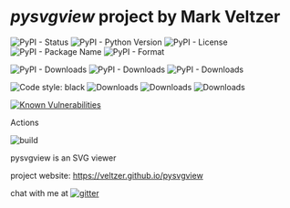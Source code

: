 
# *pysvgview* project by Mark Veltzer

![PyPI - Status](https://img.shields.io/pypi/status/pysvgview)
![PyPI - Python Version](https://img.shields.io/pypi/pyversions/pysvgview)
![PyPI - License](https://img.shields.io/pypi/l/pysvgview)
![PyPI - Package Name](https://img.shields.io/pypi/v/pysvgview)
![PyPI - Format](https://img.shields.io/pypi/format/pysvgview)

![PyPI - Downloads](https://img.shields.io/pypi/dd/pysvgview)
![PyPI - Downloads](https://img.shields.io/pypi/dw/pysvgview)
![PyPI - Downloads](https://img.shields.io/pypi/dm/pysvgview)

![Code style: black](https://img.shields.io/badge/code%20style-black-000000.svg)
![Downloads](https://pepy.tech/badge/pysvgview)
![Downloads](https://pepy.tech/badge/pysvgview/month)
![Downloads](https://pepy.tech/badge/pysvgview/week)

[![Known Vulnerabilities](https://snyk.io/test/github/veltzer/pysvgview/badge.svg?targetFile=requirements.txt)](https://snyk.io/test/github/veltzer/pysvgview?targetFile=requirements.txt)


Actions

![build](https://github.com/veltzer/pysvgview/workflows/build/badge.svg)

pysvgview is an SVG viewer

project website: <https://veltzer.github.io/pysvgview>

chat with me at [![gitter](https://badges.gitter.im/Join%20Chat.svg)](https://gitter.im/veltzer/mark.veltzer)


